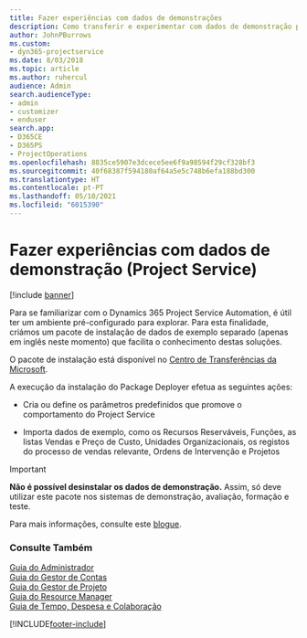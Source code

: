 ```yaml
---
title: Fazer experiências com dados de demonstrações
description: Como transferir e experimentar com dados de demonstração para o Project Service Automation.
author: JohnPBurrows
ms.custom:
- dyn365-projectservice
ms.date: 8/03/2018
ms.topic: article
ms.author: ruhercul
audience: Admin
search.audienceType:
- admin
- customizer
- enduser
search.app:
- D365CE
- D365PS
- ProjectOperations
ms.openlocfilehash: 8835ce5907e3dcece5ee6f9a98594f29cf328bf3
ms.sourcegitcommit: 40f68387f594180af64a5e5c748b6efa188bd300
ms.translationtype: HT
ms.contentlocale: pt-PT
ms.lasthandoff: 05/10/2021
ms.locfileid: "6015390"
---
```

# <a name="experiment-with-demo-data-project-service"></a>Fazer experiências com dados de demonstração (Project Service)

[!include [banner](../includes/psa-now-project-operations.md)]

Para se familiarizar com o Dynamics 365 Project Service Automation, é útil ter um ambiente pré-configurado para explorar. Para esta finalidade, criámos um pacote de instalação de dados de exemplo separado (apenas em inglês neste momento) que facilita o conhecimento destas soluções. 

O pacote de instalação está disponível no [Centro de Transferências da Microsoft](https://go.microsoft.com/fwlink/?linkid=859966).  

A execução da instalação do Package Deployer efetua as seguintes ações: 
  
-   Cria ou define os parâmetros predefinidos que promove o comportamento do Project Service  
  
-   Importa dados de exemplo, como os Recursos Reserváveis, Funções, as listas Vendas e Preço de Custo, Unidades Organizacionais, os registos do processo de vendas relevante, Ordens de Intervenção e Projetos    
  
> [!IMPORTANT]
> **Não é possível desinstalar os dados de demonstração.** Assim, só deve utilizar este pacote nos sistemas de demonstração, avaliação, formação e teste.

Para mais informações, consulte este [blogue](https://blogs.msdn.microsoft.com/crm/2017/10/24/microsoft-dynamics-365-for-field-service-and-project-service-automation-sample-data).





  
### <a name="see-also"></a>Consulte Também  
 [Guia do Administrador](../psa/admin-guide.md)   
 [Guia do Gestor de Contas](../psa/account-manager-guide.md)   
 [Guia do Gestor de Projeto](../psa/project-manager-guide.md)   
 [Guia do Resource Manager](../psa/resource-manager-guide.md)   
 [Guia de Tempo, Despesa e Colaboração](../psa/time-expense-collaboration-guide.md)


[!INCLUDE[footer-include](../includes/footer-banner.md)]